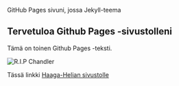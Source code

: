 GitHub Pages sivuni, jossa Jekyll-teema
## Tervetuloa Github Pages -sivustolleni
Tämä on toinen Github Pages -teksti.

![R.I.P Chandler](/https://media2.giphy.com/media/hRCFBt3ta0DJeGto2R/giphy.gif?cid=ecf05e47u460s2t1xdckdhr345f3wc1r51zjwu4kko0wp692&ep=v1_gifs_gifId&rid=giphy.gif&ct=g)

Tässä linkki [Haaga-Helian sivustolle](https://www.haaga-helia.fi/fi)
